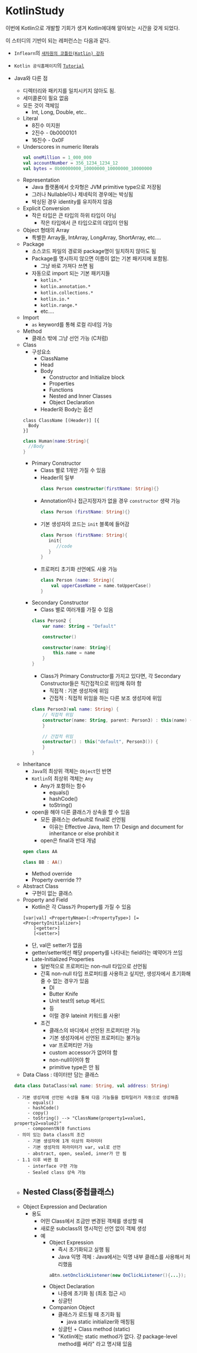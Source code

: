 # KotlinStudy

이번에 Kotlin으로 개발할 기회가 생겨 Kotlin에대해 알아보는 시간을 갖게 되었다.

이 스터디의 기반이 되는 레퍼런스는 다음과 같다.
 - `Inflearn`의 [`새차원의 코틀린(Kotlin) 강좌`](https://www.inflearn.com/course/%EC%BD%94%ED%8B%80%EB%A6%B0-%EA%B0%95%EC%A2%8C-%EC%83%88%EC%B0%A8%EC%9B%90/)
 - `Kotlin 공식홈페이지`의 [`Tutorial`](https://kotlinlang.org/docs/reference/)
 
 - Java와 다른 점
    - 디렉터리와 패키지를 일치시키지 않아도 됨.
    - 세미콜론이 필요 없음
    - 모든 것이 객체임
        - Int, Long, Double, etc..
    - Literal
        - 8진수 미지원
        - 2진수 - 0b0000101
        - 16진수 - 0x0F
    - Underscores in numeric literals
        ```kotlin
        val oneMillion = 1_000_000
        val accountNumber = 356_1234_1234_12
        val bytes = 0b00000000_10000000_10000000_10000000
        ```
    - Representation
        - Java 플랫폼에서 숫자형은 JVM primitive type으로 저장됨
        - 그러나 Nullable이나 제네릭의 경우에는 박싱됨
        - 박싱된 경우 identity를 유지하지 않음
    - Explicit Conversion
        - 작은 타입은 큰 타입의 하위 타입이 아님
            - 작은 타입에서 큰 타입으로의 대입이 안됨
    - Object 형태의 Array
        - 특별한 Array들, IntArray, LongArray, ShortArray, etc....
    - Package
        - 소스코드 파일의 경로와 package명이 일치하지 않아도 됨
        - Package를 명시하지 않으면 이름이 없는 기본 패키지에 포함됨.
            - 그냥 바로 가져다 쓰면 됨
        - 자동으로 import 되는 기본 패키지들
            - `kotlin.*`
            - `kotlin.annotation.*`
            - `kotlin.collections.*`
            - `kotlin.io.*`
            - `kotlin.range.*`
            - etc....
    - Import 
        - `as` keyword를 통해 로컬 리네임 가능
    - Method
        - 클래스 밖에 그냥 선언 가능 (C처럼)
    - Class
        - 구성요소  
            - ClassName
            - Head
            - Body
                - Constructor and Initialize block
                - Properties
                - Functions
                - Nested and Inner Classes
                - Object Declaration
            - Header와 Body는 옵션  
        ``` 
        class ClassName [(Header)] [{  
          Body
        }]
        ```
        ```kotlin
        class Human(name:String){
          //Body
        }
        ```
        - Primary Constructor
            - Class 별로 1개만 가질 수 있음
            - Header의 일부
                ```kotlin
                class Person constructor(firstName: String){}
                ```
            - Annotation이나 접근지정자가 없을 경우 `constructor` 생략 가능
                ```kotlin
                class Person (firstName: String){}
                ```
            - 기본 생성자의 코드는 `init` 블록에 들어감
                ```kotlin
                class Person (firstName: String){
                   init{
                      //code
                   }     
                }
                ``` 
            - 프로퍼티 초기화 선언에도 사용 가능
                ```kotlin
                class Person (name: String){
                    val upperCaseName = name.toUpperCase()
                }
                ```
        - Secondary Constructor
            - Class 별로 여러개를 가질 수 있음
            ```kotlin
            class Person2 {
                var name: String = "Default"
            
                constructor()
            
                constructor(name: String){
                    this.name = name
                }
            }
            ```
            - Class가 Primary Constructor를 가지고 있다면, 각 Secondary Constructor들은 직간접적으로 위임해 줘야 함
                - 직접적 : 기본 생성자에 위임
                - 간접적 : 직접적 위임을 하는 다른 보조 생성자에 위임
            ```kotlin
            class Person3(val name: String) {
                // 직접적 위임
                constructor(name: String, parent: Person3) : this(name) {
                }
      
                // 간접적 위임
                constructor() : this("default", Person3()) {
                }
            }
            ```
    - Inheritance
        - `Java`의 최상위 객체는 `Object`인 반면
        - `Kotlin`의 최상위 객체는 `Any`
            - Any가 포함하는 함수
                - equals()
                - hashCode()
                - toString()
        - open을 해야 다른 클래스가 상속을 할 수 있음
            - 모든 클래스는 default로 final로 선언됨
                - 이유는 Effective Java, Item 17: Design and document for inheritance or else prohibit it
            - open은 final과 반대 개념
        ```kotlin
        open class AA
        
        class BB : AA()
        ```
        - Method override
        - Property override ??
    - Abstract Class
        - 구현이 없는 클래스
    - Property and Field
        - Kotlin은 각 Class가 Property를 가질 수 있음
        ```
        [var|val] <PropertyNmae>[:<PropertyType>] [=<PropertyInitializer>]
            [<getter>]
            [<setter>] 
        ```
        - 단, val은 setter가 없음
        - getter/setter에선 해당 property를 나타내는 field라는 예약어가 쓰임
        - Late-Initialized Properties
            - 일반적으로 프로퍼티는 non-null 타입으로 선언됨
            - 간혹 non-null 타입 프로퍼티를 사용하고 싶지만, 생성자에서 초기화해줄 수 없는 경우가 있음
                - DI
                - Butter Knife
                - Unit test의 setup 메서드
                - 등
                - 이럴 경우 lateinit 키워드를 사용!
            - 조건
                - 클래스의 바디에서 선언된 프로퍼티만 가능
                - 기본 생성자에서 선언된 프로퍼티는 불가능
                - var 프로퍼티만 가능
                - custom accessor가 없어야 함
                - non-null이어야 함
                - primitive type은 안 됨
    - Data Class : 데이터만 담는 클래스
    ```kotlin
    data class DataClass(val name: String, val address: String) 
    ```
        - 기본 생성자에 선언된 속성을 통해 다음 기능들을 컴파일러가 자동으로 생성해줌
            - equals()
            - hashCode()
            - copy()
            - toString() --> "ClassName(property1=value1, property2=value2)"
            - componentN(0 functions
        - 의미 있는 Data class의 조건
            - 기본 생성자에 1개 이상의 파라미터
            - 기본 생성자의 파라미터가 var, val로 선언
            - abstract, open, sealed, inner가 안 됨
        - 1.1 이후 바뀐 점
            - interface 구현 가능
            - Sealed class 상속 가능
    - Nested Class(중첩클래스)
        - 
    - Object Expression and Declaration
        - 용도
            - 어떤 Class에서 조금만 변경된 객체를 생성할 때
            - 새로운 subclass의 명시적인 선언 없이 객체 생성
            - 예
                - Object Expression 
                    - 즉시 초기화되고 실행 됨
                    - Java 익명 객체 : Java에서는 익명 내부 클래스를 사용해서 처리했음
                    ```java 
                    aBtn.setOnclickListener(new OnClickListener(){...});
                    ```
                - Object Declaration
                    - 나중에 초기화 됨 (최초 접근 시)
                    - 싱글턴
                - Companion Object
                    - 클래스가 로드될 때 초기화 됨
                        - java static initializer와 매칭됨
                    - 싱글턴 + Class method (static)
                    - "Kotlin에는 static method가 없다. 걍 package-level method를 써라" 라고 명시돼 있음
                                
